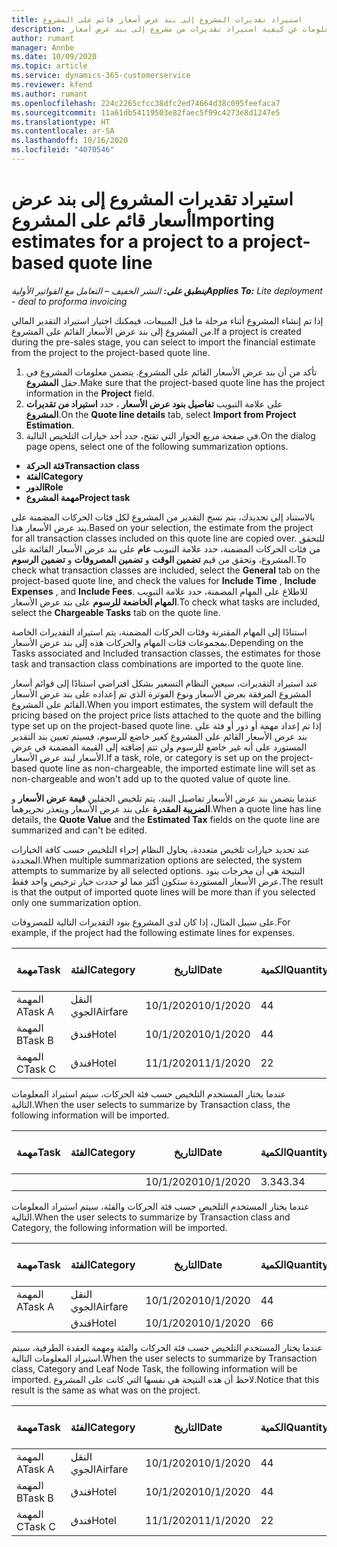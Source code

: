 ```yaml
---
title: استيراد تقديرات المشروع إلى بند عرض أسعار قائم على المشروع
description: يقدم هذا الموضوع معلومات عن كيفية استيراد تقديرات من مشروع إلى بند عرض أسعار.
author: rumant
manager: Annbe
ms.date: 10/09/2020
ms.topic: article
ms.service: dynamics-365-customerservice
ms.reviewer: kfend
ms.author: rumant
ms.openlocfilehash: 224c2265cfcc38dfc2ed74664d38c095feefaca7
ms.sourcegitcommit: 11a61db54119503e82faec5f99c4273e8d1247e5
ms.translationtype: HT
ms.contentlocale: ar-SA
ms.lasthandoff: 10/16/2020
ms.locfileid: "4070546"
---
```

# <a name="importing-estimates-for-a-project-to-a-project-based-quote-line"></a><span data-ttu-id="e0bb1-103">استيراد تقديرات المشروع إلى بند عرض أسعار قائم على المشروع</span><span class="sxs-lookup"><span data-stu-id="e0bb1-103">Importing estimates for a project to a project-based quote line</span></span>

<span data-ttu-id="e0bb1-104">_**ينطبق على:** النشر الخفيف – التعامل مع الفواتير الأولية_</span><span class="sxs-lookup"><span data-stu-id="e0bb1-104">_**Applies To:** Lite deployment - deal to proforma invoicing_</span></span>

<span data-ttu-id="e0bb1-105">إذا تم إنشاء المشروع أثناء مرحلة ما قبل المبيعات، فيمكنك اختيار استيراد التقدير المالي من المشروع إلى بند عرض الأسعار القائم على المشروع.</span><span class="sxs-lookup"><span data-stu-id="e0bb1-105">If a project is created during the pre-sales stage, you can select to import the financial estimate from the project to the project-based quote line.</span></span>

1. <span data-ttu-id="e0bb1-106">تأكد من أن بند عرض الأسعار القائم على المشروع. يتضمن معلومات المشروع في حقل **المشروع**.</span><span class="sxs-lookup"><span data-stu-id="e0bb1-106">Make sure that the project-based quote line has the project information in the **Project** field.</span></span>
2. <span data-ttu-id="e0bb1-107">على علامة التبويب **تفاصيل بنود عرض الأسعار** ، حدد **استيراد من تقديرات المشروع**.</span><span class="sxs-lookup"><span data-stu-id="e0bb1-107">On the **Quote line details** tab, select **Import from Project Estimation**.</span></span>
3. <span data-ttu-id="e0bb1-108">في صفحة مربع الحوار التي تفتح، حدد أحد خيارات التلخيص التالية.</span><span class="sxs-lookup"><span data-stu-id="e0bb1-108">On the dialog page opens, select one of the following summarization options.</span></span>

  - <span data-ttu-id="e0bb1-109">**فئة الحركة**</span><span class="sxs-lookup"><span data-stu-id="e0bb1-109">**Transaction class**</span></span>
  - <span data-ttu-id="e0bb1-110">**الفئة**</span><span class="sxs-lookup"><span data-stu-id="e0bb1-110">**Category**</span></span>
  - <span data-ttu-id="e0bb1-111">**الدور**</span><span class="sxs-lookup"><span data-stu-id="e0bb1-111">**Role**</span></span> 
  - <span data-ttu-id="e0bb1-112">**مهمة المشروع**</span><span class="sxs-lookup"><span data-stu-id="e0bb1-112">**Project task**</span></span>

<span data-ttu-id="e0bb1-113">بالاستناد إلى تحديدك، يتم نسخ التقدير من المشروع لكل فئات الحركات المضمنة على بند عرض الأسعار هذا.</span><span class="sxs-lookup"><span data-stu-id="e0bb1-113">Based on your selection, the estimate from the project for all transaction classes included on this quote line are copied over.</span></span> <span data-ttu-id="e0bb1-114">للتحقق من فئات الحركات المضمنة، حدد علامة التبويب **عام** على بند عرض الأسعار القائمة على المشروع، وتحقق من قيم **تضمين الوقت** و **تضمين المصروفات** و **تضمين الرسوم**.</span><span class="sxs-lookup"><span data-stu-id="e0bb1-114">To check what transaction classes are included, select the **General** tab on the project-based quote line, and check the values for **Include Time** , **Include Expenses** , and **Include Fees**.</span></span>  <span data-ttu-id="e0bb1-115">للاطلاع على المهام المضمنة، حدد علامة التبويب **المهام الخاضعة للرسوم** على بند عرض الأسعار.</span><span class="sxs-lookup"><span data-stu-id="e0bb1-115">To check what tasks are included, select the **Chargeable Tasks** tab on the quote line.</span></span>

<span data-ttu-id="e0bb1-116">استنادًا إلى المهام المقترنة وفئات الحركات المضمنة، يتم استيراد التقديرات الخاصة بمجموعات فئات المهام والحركات هذه إلى بند عرض الأسعار.</span><span class="sxs-lookup"><span data-stu-id="e0bb1-116">Depending on the Tasks associated and Included transaction classes, the estimates for those task and transaction class combinations are imported to the quote line.</span></span>

<span data-ttu-id="e0bb1-117">عند استيراد التقديرات، سيعين النظام التسعير بشكل افتراضي استنادًا إلى قوائم أسعار المشروع المرفقة بعرض الأسعار ونوع الفوترة الذي تم إعداده على بند عرض الأسعار القائم على المشروع.</span><span class="sxs-lookup"><span data-stu-id="e0bb1-117">When you import estimates, the system will default the pricing based on the project price lists attached to the quote and the billing type set up on the project-based quote line.</span></span> <span data-ttu-id="e0bb1-118">إذا تم إعداد مهمة أو دور أو فئة على بند عرض الأسعار القائم على المشروع كغير خاضع للرسوم، فسيتم تعيين بند التقدير المستورد على أنه غير خاضع للرسوم ولن تتم إضافته إلى القيمة المضمنة في عرض الأسعار لبند عرض الأسعار.</span><span class="sxs-lookup"><span data-stu-id="e0bb1-118">If a task, role, or category is set up on the project-based quote line as non-chargeable, the imported estimate line will set as non-chargeable and won't add up to the quoted value of quote line.</span></span>

<span data-ttu-id="e0bb1-119">عندما يتضمن بند عرض الأسعار تفاصيل البند، يتم تلخيص الحقلين **قيمة عرض الأسعار** و **الضريبة المقدرة** على بند عرض الأسعار ويتعذر تحريرهما.</span><span class="sxs-lookup"><span data-stu-id="e0bb1-119">When a quote line has line details, the **Quote Value** and the **Estimated Tax** fields on the quote line are summarized and can't be edited.</span></span>

<span data-ttu-id="e0bb1-120">عند تحديد خيارات تلخيص متعددة، يحاول النظام إجراء التلخيص حسب كافة الخيارات المحددة.</span><span class="sxs-lookup"><span data-stu-id="e0bb1-120">When multiple summarization options are selected, the system attempts to summarize by all selected options.</span></span> <span data-ttu-id="e0bb1-121">النتيجة هي أن مخرجات بنود عرض الأسعار المستوردة ستكون أكثر مما لو حددت خيار ترخيص واحد فقط.</span><span class="sxs-lookup"><span data-stu-id="e0bb1-121">The result is that the output of imported quote lines will be more than if you selected only one summarization option.</span></span>

<span data-ttu-id="e0bb1-122">على سبيل المثال، إذا كان لدى المشروع بنود التقديرات التالية للمصروفات.</span><span class="sxs-lookup"><span data-stu-id="e0bb1-122">For example, if the project had the following estimate lines for expenses.</span></span>

| <span data-ttu-id="e0bb1-123">مهمة</span><span class="sxs-lookup"><span data-stu-id="e0bb1-123">Task</span></span> | <span data-ttu-id="e0bb1-124">الفئة</span><span class="sxs-lookup"><span data-stu-id="e0bb1-124">Category</span></span> | <span data-ttu-id="e0bb1-125">التاريخ‬</span><span class="sxs-lookup"><span data-stu-id="e0bb1-125">Date</span></span> | <span data-ttu-id="e0bb1-126">الكمية</span><span class="sxs-lookup"><span data-stu-id="e0bb1-126">Quantity</span></span> | <span data-ttu-id="e0bb1-127">سعر الوحدة</span><span class="sxs-lookup"><span data-stu-id="e0bb1-127">Unit price</span></span> | <span data-ttu-id="e0bb1-128">المبلغ</span><span class="sxs-lookup"><span data-stu-id="e0bb1-128">Amount</span></span> |
| --- | --- | --- | --- | --- | --- |
| <span data-ttu-id="e0bb1-129">المهمة A</span><span class="sxs-lookup"><span data-stu-id="e0bb1-129">Task A</span></span> | <span data-ttu-id="e0bb1-130">النقل الجوي</span><span class="sxs-lookup"><span data-stu-id="e0bb1-130">Airfare</span></span> | <span data-ttu-id="e0bb1-131">10/1/2020</span><span class="sxs-lookup"><span data-stu-id="e0bb1-131">10/1/2020</span></span> | <span data-ttu-id="e0bb1-132">4</span><span class="sxs-lookup"><span data-stu-id="e0bb1-132">4</span></span> | <span data-ttu-id="e0bb1-133">400</span><span class="sxs-lookup"><span data-stu-id="e0bb1-133">400</span></span> | <span data-ttu-id="e0bb1-134">1600</span><span class="sxs-lookup"><span data-stu-id="e0bb1-134">1600</span></span> |
| <span data-ttu-id="e0bb1-135">المهمة B</span><span class="sxs-lookup"><span data-stu-id="e0bb1-135">Task B</span></span> | <span data-ttu-id="e0bb1-136">فندق</span><span class="sxs-lookup"><span data-stu-id="e0bb1-136">Hotel</span></span> | <span data-ttu-id="e0bb1-137">10/1/2020</span><span class="sxs-lookup"><span data-stu-id="e0bb1-137">10/1/2020</span></span> | <span data-ttu-id="e0bb1-138">4</span><span class="sxs-lookup"><span data-stu-id="e0bb1-138">4</span></span> | <span data-ttu-id="e0bb1-139">200</span><span class="sxs-lookup"><span data-stu-id="e0bb1-139">200</span></span> | <span data-ttu-id="e0bb1-140">800</span><span class="sxs-lookup"><span data-stu-id="e0bb1-140">800</span></span> |
| <span data-ttu-id="e0bb1-141">المهمة C</span><span class="sxs-lookup"><span data-stu-id="e0bb1-141">Task C</span></span> | <span data-ttu-id="e0bb1-142">فندق</span><span class="sxs-lookup"><span data-stu-id="e0bb1-142">Hotel</span></span> | <span data-ttu-id="e0bb1-143">11/1/2020</span><span class="sxs-lookup"><span data-stu-id="e0bb1-143">11/1/2020</span></span> | <span data-ttu-id="e0bb1-144">2</span><span class="sxs-lookup"><span data-stu-id="e0bb1-144">2</span></span> | <span data-ttu-id="e0bb1-145">200</span><span class="sxs-lookup"><span data-stu-id="e0bb1-145">200</span></span> | <span data-ttu-id="e0bb1-146">400</span><span class="sxs-lookup"><span data-stu-id="e0bb1-146">400</span></span> |

<span data-ttu-id="e0bb1-147">عندما يختار المستخدم التلخيص حسب فئة الحركات، سيتم استيراد المعلومات التالية.</span><span class="sxs-lookup"><span data-stu-id="e0bb1-147">When the user selects to summarize by Transaction class, the following information will be imported.</span></span>

| <span data-ttu-id="e0bb1-148">مهمة</span><span class="sxs-lookup"><span data-stu-id="e0bb1-148">Task</span></span> | <span data-ttu-id="e0bb1-149">الفئة</span><span class="sxs-lookup"><span data-stu-id="e0bb1-149">Category</span></span> | <span data-ttu-id="e0bb1-150">التاريخ‬</span><span class="sxs-lookup"><span data-stu-id="e0bb1-150">Date</span></span> | <span data-ttu-id="e0bb1-151">الكمية</span><span class="sxs-lookup"><span data-stu-id="e0bb1-151">Quantity</span></span> | <span data-ttu-id="e0bb1-152">سعر الوحدة</span><span class="sxs-lookup"><span data-stu-id="e0bb1-152">Unit price</span></span> | <span data-ttu-id="e0bb1-153">المبلغ</span><span class="sxs-lookup"><span data-stu-id="e0bb1-153">Amount</span></span> |
| --- | --- | --- | --- | --- | --- |
|||<span data-ttu-id="e0bb1-154">10/1/2020</span><span class="sxs-lookup"><span data-stu-id="e0bb1-154">10/1/2020</span></span> | <span data-ttu-id="e0bb1-155">3.34</span><span class="sxs-lookup"><span data-stu-id="e0bb1-155">3.34</span></span> | <span data-ttu-id="e0bb1-156">840</span><span class="sxs-lookup"><span data-stu-id="e0bb1-156">840</span></span> | <span data-ttu-id="e0bb1-157">2800</span><span class="sxs-lookup"><span data-stu-id="e0bb1-157">2800</span></span> |

<span data-ttu-id="e0bb1-158">عندما يختار المستخدم التلخيص حسب فئة الحركات والفئة، سيتم استيراد المعلومات التالية.</span><span class="sxs-lookup"><span data-stu-id="e0bb1-158">When the user selects to summarize by Transaction class and Category, the following information will be imported.</span></span>

| <span data-ttu-id="e0bb1-159">مهمة</span><span class="sxs-lookup"><span data-stu-id="e0bb1-159">Task</span></span> | <span data-ttu-id="e0bb1-160">الفئة</span><span class="sxs-lookup"><span data-stu-id="e0bb1-160">Category</span></span> | <span data-ttu-id="e0bb1-161">التاريخ‬</span><span class="sxs-lookup"><span data-stu-id="e0bb1-161">Date</span></span> | <span data-ttu-id="e0bb1-162">الكمية</span><span class="sxs-lookup"><span data-stu-id="e0bb1-162">Quantity</span></span> | <span data-ttu-id="e0bb1-163">سعر الوحدة</span><span class="sxs-lookup"><span data-stu-id="e0bb1-163">Unit price</span></span> | <span data-ttu-id="e0bb1-164">المبلغ</span><span class="sxs-lookup"><span data-stu-id="e0bb1-164">Amount</span></span> |
| --- | --- | --- | --- | --- | --- |
| <span data-ttu-id="e0bb1-165">المهمة A</span><span class="sxs-lookup"><span data-stu-id="e0bb1-165">Task A</span></span> | <span data-ttu-id="e0bb1-166">النقل الجوي</span><span class="sxs-lookup"><span data-stu-id="e0bb1-166">Airfare</span></span> | <span data-ttu-id="e0bb1-167">10/1/2020</span><span class="sxs-lookup"><span data-stu-id="e0bb1-167">10/1/2020</span></span> | <span data-ttu-id="e0bb1-168">4</span><span class="sxs-lookup"><span data-stu-id="e0bb1-168">4</span></span> | <span data-ttu-id="e0bb1-169">400</span><span class="sxs-lookup"><span data-stu-id="e0bb1-169">400</span></span> | <span data-ttu-id="e0bb1-170">1600</span><span class="sxs-lookup"><span data-stu-id="e0bb1-170">1600</span></span> |
| | <span data-ttu-id="e0bb1-171">فندق</span><span class="sxs-lookup"><span data-stu-id="e0bb1-171">Hotel</span></span> | <span data-ttu-id="e0bb1-172">10/1/2020</span><span class="sxs-lookup"><span data-stu-id="e0bb1-172">10/1/2020</span></span> | <span data-ttu-id="e0bb1-173">6</span><span class="sxs-lookup"><span data-stu-id="e0bb1-173">6</span></span> | <span data-ttu-id="e0bb1-174">200</span><span class="sxs-lookup"><span data-stu-id="e0bb1-174">200</span></span> | <span data-ttu-id="e0bb1-175">1200</span><span class="sxs-lookup"><span data-stu-id="e0bb1-175">1200</span></span> |

<span data-ttu-id="e0bb1-176">عندما يختار المستخدم التلخيص حسب فئة الحركات والفئة ومهمة العقدة الطرفية، سيتم استيراد المعلومات التالية.</span><span class="sxs-lookup"><span data-stu-id="e0bb1-176">When the user selects to summarize by Transaction class, Category and Leaf Node Task, the following information will be imported.</span></span> <span data-ttu-id="e0bb1-177">لاحظ أن هذه النتيجة هي نفسها التي كانت على المشروع.</span><span class="sxs-lookup"><span data-stu-id="e0bb1-177">Notice that this result is the same as what was on the project.</span></span>

| <span data-ttu-id="e0bb1-178">مهمة</span><span class="sxs-lookup"><span data-stu-id="e0bb1-178">Task</span></span> | <span data-ttu-id="e0bb1-179">الفئة</span><span class="sxs-lookup"><span data-stu-id="e0bb1-179">Category</span></span> | <span data-ttu-id="e0bb1-180">التاريخ‬</span><span class="sxs-lookup"><span data-stu-id="e0bb1-180">Date</span></span> | <span data-ttu-id="e0bb1-181">الكمية</span><span class="sxs-lookup"><span data-stu-id="e0bb1-181">Quantity</span></span> | <span data-ttu-id="e0bb1-182">سعر الوحدة</span><span class="sxs-lookup"><span data-stu-id="e0bb1-182">Unit price</span></span> | <span data-ttu-id="e0bb1-183">المبلغ</span><span class="sxs-lookup"><span data-stu-id="e0bb1-183">Amount</span></span> |
| --- | --- | --- | --- | --- | --- |
| <span data-ttu-id="e0bb1-184">المهمة A</span><span class="sxs-lookup"><span data-stu-id="e0bb1-184">Task A</span></span> | <span data-ttu-id="e0bb1-185">النقل الجوي</span><span class="sxs-lookup"><span data-stu-id="e0bb1-185">Airfare</span></span> | <span data-ttu-id="e0bb1-186">10/1/2020</span><span class="sxs-lookup"><span data-stu-id="e0bb1-186">10/1/2020</span></span> | <span data-ttu-id="e0bb1-187">4</span><span class="sxs-lookup"><span data-stu-id="e0bb1-187">4</span></span> | <span data-ttu-id="e0bb1-188">400</span><span class="sxs-lookup"><span data-stu-id="e0bb1-188">400</span></span> | <span data-ttu-id="e0bb1-189">1600</span><span class="sxs-lookup"><span data-stu-id="e0bb1-189">1600</span></span> |
| <span data-ttu-id="e0bb1-190">المهمة B</span><span class="sxs-lookup"><span data-stu-id="e0bb1-190">Task B</span></span> | <span data-ttu-id="e0bb1-191">فندق</span><span class="sxs-lookup"><span data-stu-id="e0bb1-191">Hotel</span></span> | <span data-ttu-id="e0bb1-192">10/1/2020</span><span class="sxs-lookup"><span data-stu-id="e0bb1-192">10/1/2020</span></span> | <span data-ttu-id="e0bb1-193">4</span><span class="sxs-lookup"><span data-stu-id="e0bb1-193">4</span></span> | <span data-ttu-id="e0bb1-194">200</span><span class="sxs-lookup"><span data-stu-id="e0bb1-194">200</span></span> | <span data-ttu-id="e0bb1-195">800</span><span class="sxs-lookup"><span data-stu-id="e0bb1-195">800</span></span> |
| <span data-ttu-id="e0bb1-196">المهمة C</span><span class="sxs-lookup"><span data-stu-id="e0bb1-196">Task C</span></span> | <span data-ttu-id="e0bb1-197">فندق</span><span class="sxs-lookup"><span data-stu-id="e0bb1-197">Hotel</span></span> | <span data-ttu-id="e0bb1-198">11/1/2020</span><span class="sxs-lookup"><span data-stu-id="e0bb1-198">11/1/2020</span></span> | <span data-ttu-id="e0bb1-199">2</span><span class="sxs-lookup"><span data-stu-id="e0bb1-199">2</span></span> | <span data-ttu-id="e0bb1-200">200</span><span class="sxs-lookup"><span data-stu-id="e0bb1-200">200</span></span> | <span data-ttu-id="e0bb1-201">400</span><span class="sxs-lookup"><span data-stu-id="e0bb1-201">400</span></span> |

